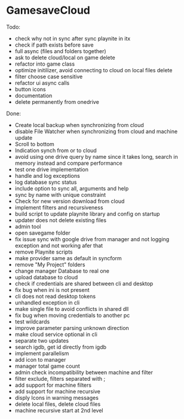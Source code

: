 # GamesaveCloud

Todo:
- check why not in sync after sync playnite in itx
- check if path exists before save
- full async (files and folders together)
- ask to delete cloud/local on game delete
- refactor into game class
- optimize initilizer, avoid connecting to cloud on local files delete
- filter choose case sensitive
- refactor ui async calls
- button icons
- documentation
- delete permanently from onedrive

Done:
- Create local backup when synchronizing from cloud
- disable File Watcher when synchronizing from cloud and machine update
- Scroll to bottom
- Indication synch from or to cloud
- avoid using one drive query by name since it takes long, search in memory instead and compare performance
- test one drive implementation
- handle and log exceptions
- log database sync status
- include option to sync all, arguments and help
- sync by name with unique constraint
- Check for new version download from cloud
- implement filters and recursiveness
- build script to update playnite library and config on startup
- updater does not delete existing files
- admin tool
- open savegame folder
- fix issue sync with google drive from manager and not logging exception and not working afer that
- remove Playnite scripts
- make provider same as default in syncform
- remove "My Project" folders
- change manager Database to real one
- upload database to cloud
- check if credentials are shared between cli and desktop
- fix bug when ini is not present
- cli does not read desktop tokens
- unhandled exception in cli
- make single file to avoid conflicts in shared dll
- fix bug when moving credentials to another pc
- test wildcards
- improve parameter parsing unknown direction
- make cloud service optional in cli
- separate two updates
- search igdb, get id directly from igdb
- implement parallelism
- add icon to manager
- manager total game count
- admin check incompatibility between machine and filter
- filter exclude, filters separated with ;
- add support for machine filters
- add support for machine recursive
- disply Icons in warning messages
- delete local files, delete cloud files
- machine recursive start at 2nd level